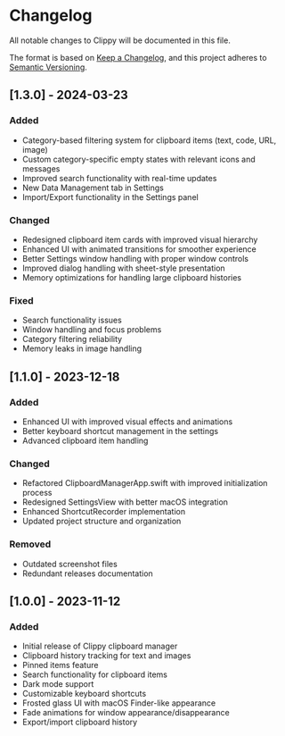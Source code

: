# Changelog

All notable changes to Clippy will be documented in this file.

The format is based on [Keep a Changelog](https://keepachangelog.com/en/1.0.0/),
and this project adheres to [Semantic Versioning](https://semver.org/spec/v2.0.0.html).

## [1.3.0] - 2024-03-23

### Added
- Category-based filtering system for clipboard items (text, code, URL, image)
- Custom category-specific empty states with relevant icons and messages
- Improved search functionality with real-time updates
- New Data Management tab in Settings
- Import/Export functionality in the Settings panel

### Changed
- Redesigned clipboard item cards with improved visual hierarchy
- Enhanced UI with animated transitions for smoother experience
- Better Settings window handling with proper window controls
- Improved dialog handling with sheet-style presentation
- Memory optimizations for handling large clipboard histories

### Fixed
- Search functionality issues
- Window handling and focus problems
- Category filtering reliability
- Memory leaks in image handling

## [1.1.0] - 2023-12-18

### Added
- Enhanced UI with improved visual effects and animations
- Better keyboard shortcut management in the settings
- Advanced clipboard item handling

### Changed
- Refactored ClipboardManagerApp.swift with improved initialization process
- Redesigned SettingsView with better macOS integration
- Enhanced ShortcutRecorder implementation
- Updated project structure and organization

### Removed
- Outdated screenshot files
- Redundant releases documentation

## [1.0.0] - 2023-11-12

### Added
- Initial release of Clippy clipboard manager
- Clipboard history tracking for text and images
- Pinned items feature
- Search functionality for clipboard items
- Dark mode support
- Customizable keyboard shortcuts
- Frosted glass UI with macOS Finder-like appearance
- Fade animations for window appearance/disappearance
- Export/import clipboard history 